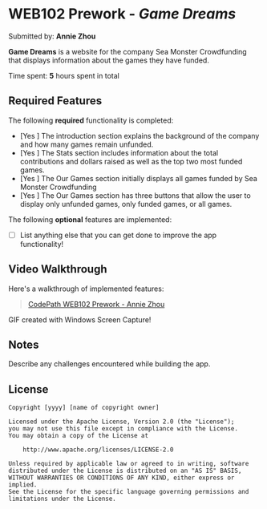 # WEB102 Prework - *Game Dreams*

Submitted by: **Annie Zhou**

**Game Dreams** is a website for the company Sea Monster Crowdfunding that displays information about the games they have funded.

Time spent: **5** hours spent in total

## Required Features

The following **required** functionality is completed:

* [Yes ] The introduction section explains the background of the company and how many games remain unfunded.
* [Yes ] The Stats section includes information about the total contributions and dollars raised as well as the top two most funded games.
* [Yes ] The Our Games section initially displays all games funded by Sea Monster Crowdfunding
* [Yes ] The Our Games section has three buttons that allow the user to display only unfunded games, only funded games, or all games.

The following **optional** features are implemented:

* [ ] List anything else that you can get done to improve the app functionality!

## Video Walkthrough

Here's a walkthrough of implemented features:
<blockquote class="imgur-embed-pub" lang="en" data-id="a/gNpMsTM"  ><a href="//imgur.com/a/gNpMsTM">CodePath WEB102 Prework - Annie Zhou</a></blockquote>

<!-- Replace this with whatever GIF tool you used! -->
GIF created with Windows Screen Capture!
<!-- Recommended tools:
[Kap](https://getkap.co/) for macOS
[ScreenToGif](https://www.screentogif.com/) for Windows
[peek](https://github.com/phw/peek) for Linux. -->

## Notes

Describe any challenges encountered while building the app.

## License

    Copyright [yyyy] [name of copyright owner]

    Licensed under the Apache License, Version 2.0 (the "License");
    you may not use this file except in compliance with the License.
    You may obtain a copy of the License at

        http://www.apache.org/licenses/LICENSE-2.0

    Unless required by applicable law or agreed to in writing, software
    distributed under the License is distributed on an "AS IS" BASIS,
    WITHOUT WARRANTIES OR CONDITIONS OF ANY KIND, either express or implied.
    See the License for the specific language governing permissions and
    limitations under the License.
